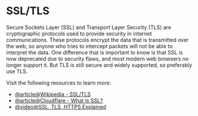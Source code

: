 # SSL/TLS

Secure Sockets Layer (SSL) and Transport Layer Security (TLS) are cryptographic protocols used to provide security in internet communications. These protocols encrypt the data that is transmitted over the web, so anyone who tries to intercept packets will not be able to interpret the data. One difference that is important to know is that SSL is now deprecated due to security flaws, and most modern web browsers no longer support it. But TLS is still secure and widely supported, so preferably use TLS.

Visit the following resources to learn more:

- [@article@Wikipedia - SSL/TLS](https://en.wikipedia.org/wiki/Transport_Layer_Security)
- [@article@Cloudflare - What is SSL?](https://www.cloudflare.com/learning/ssl/what-is-ssl/)
- [@video@SSL, TLS, HTTPS Explained](https://www.youtube.com/watch?v=j9QmMEWmcfo&t=66s)
